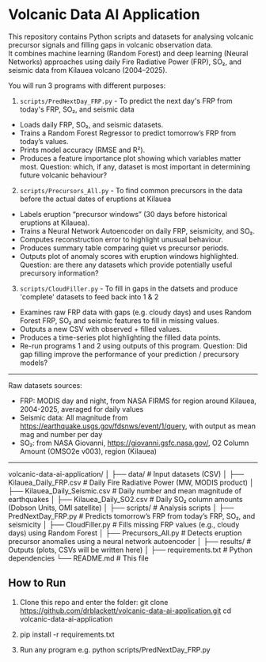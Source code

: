 # Volcanic Data AI Application

This repository contains Python scripts and datasets for analysing volcanic precursor signals and filling gaps in volcanic observation data.  
It combines machine learning (Random Forest) and deep learning (Neural Networks) approaches using daily Fire Radiative Power (FRP), SO₂, and seismic data from Kilauea volcano (2004–2025).

You will run 3 programs with different purposes:

1. `scripts/PredNextDay_FRP.py` - To predict the next day's FRP from today's FRP, SO₂, and seismic data
- Loads daily FRP, SO₂, and seismic datasets.
- Trains a Random Forest Regressor to predict tomorrow’s FRP from today’s values.
- Prints model accuracy (RMSE and R²).
- Produces a feature importance plot showing which variables matter most.
Question: which, if any, dataset is most important in determining future volcanic behaviour?

2. `scripts/Precursors_All.py` - To find common precursors in the data before the actual dates of eruptions at Kilauea
- Labels eruption “precursor windows” (30 days before historical eruptions at Kilauea).
- Trains a Neural Network Autoencoder on daily FRP, seismicity, and SO₂.
- Computes reconstruction error to highlight unusual behaviour.
- Produces summary table comparing quiet vs precursor periods.
- Outputs plot of anomaly scores with eruption windows highlighted.
  Question: are there any datasets which provide potentially useful precursory information?

3. `scripts/CloudFiller.py` - To fill in gaps in the datsets and produce 'complete' datasets to feed back into 1 & 2
- Examines raw FRP data with gaps (e.g. cloudy days) and uses Random Forest FRP, SO₂ and seismic features to fill in missing values.
- Outputs a new CSV with observed + filled values.
- Produces a time-series plot highlighting the filled data points.
- Re-run programs 1 and 2 using outputs of this program.
Question: Did gap filling improve the performance of your prediction / precursory models?

--------------

Raw datasets sources:
- FRP: MODIS day and night, from NASA FIRMS for region around Kilauea, 2004-2025, averaged for daily values
- Seismic data: All magnitude from https://earthquake.usgs.gov/fdsnws/event/1/query, with output as mean mag and number per day
- SO₂: from NASA Giovanni, https://giovanni.gsfc.nasa.gov/, O2 Column Amount (OMSO2e v003), region (Kilauea)

----------

volcanic-data-ai-application/
│
├── data/ # Input datasets (CSV)
│ ├── Kilauea_Daily_FRP.csv # Daily Fire Radiative Power (MW, MODIS product)
│ ├── Kilauea_Daily_Seismic.csv # Daily number and mean magnitude of earthquakes
│ ├── Kilauea_Daily_SO2.csv # Daily SO₂ column amounts (Dobson Units, OMI satellite)
│
├── scripts/ # Analysis scripts
│ ├── PredNextDay_FRP.py # Predicts tomorrow’s FRP from today’s FRP, SO₂, and seismicity
│ ├── CloudFiller.py # Fills missing FRP values (e.g., cloudy days) using Random Forest
│ ├── Precursors_All.py # Detects eruption precursor anomalies using a neural network autoencoder
│
├── results/ # Outputs (plots, CSVs will be written here)
│
├── requirements.txt # Python dependencies
└── README.md # This file

## How to Run

1. Clone this repo and enter the folder:
   git clone https://github.com/drblackett/volcanic-data-ai-application.git
   cd volcanic-data-ai-application

2. pip install -r requirements.txt

3. Run any program e.g. python scripts/PredNextDay_FRP.py
